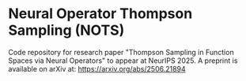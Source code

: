 # Neural Operator Thompson Sampling (NOTS)
Code repository for research paper "Thompson Sampling in Function Spaces via Neural Operators" to appear at NeurIPS 2025. A preprint is available on arXiv at: https://arxiv.org/abs/2506.21894
